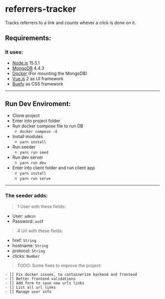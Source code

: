 # referrers-tracker

Tracks referrers to a link and counts whever a click is done on it.

## Requirements:

### It uses:

- [Node.js](https://nodejs.org) 15.5.1
- [MongoDB](https://mongodb.com) 4.4.3
- [Docker](https://docker.com) (For mounting the MongoDB)
- [Vue.js](https://vuejs.org) 2 as UI framework
- [Buefy](https://buefy.org) as CSS framework

---

## Run Dev Enviroment:

- Clone project
- Enter into project folder
- Run docker compose file to run DB
  - `docker compose -d`
- Install modules
  - `yarn install`
- Run seeder
  - `yarn run seed`
- Run dev server
  - `yarn run dev`
- Enter into client folder and run client app
  - `yarn install`
  - `yarn run serve`

---

### The seeder adds:

> 1 User with these fields:

- User: `admin`
- Password: `asdf`

> 4 Url with these fields:

- href: `String`
- hostname: `String`
- protocol: `String`
- clicks: `Number`

> TODO: Some fixes to improve the project:

    - [] Fix docker issues, to containerize backend and frontend
    - [] Better frontend validations
    - [] Add form to save new urls links
    - [] List all url links
    - [] Manage user info
